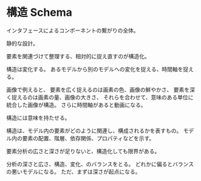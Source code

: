 # 構造 Schema

インタフェースによるコンポーネントの繋がりの全体。

静的な設計。

要素を関連づけて整理する、相対的に捉え直すのが構造化。

構造は変化する。
あるモデルから別のモデルへの変化を捉える、時間軸を捉える。

画像で例えると、
要素を広く捉えるのは画素の色、画像の鮮やかさ、
要素を深く捉えるのは画素の量、画像の大きさ、
それらを合わせて、意味のある単位に統合した画像が構造。
さらに時間軸があると動画になる。

構造には意味を持たせる。

構造は、モデル内の要素がどのように関連し、構成されるかを表すもの。
モデル内の要素の配置、階層、依存関係、プロパティなどを示す。

要素分析の広さと深さが足りないと、構造化しても限界がある。

分析の深さと広さ、構造、変化、のバランスをとる。
どれかに偏るとバランスの悪いモデルになる。
ただ、まずは深さが起点になる。
